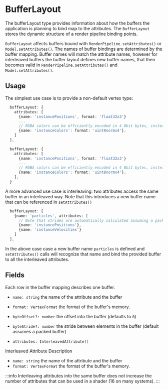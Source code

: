 # BufferLayout

The bufferLayout type provides information about how the buffers the application is planning to bind map to the attributes. 
The `BufferLayout` stores the dynamic structure of a render pipeline binding points.

`BufferLayout` affects buffers bound with `RenderPipeline.setAttributes()` or `Model.setAttributes()`. The names
of buffer bindings are determined by the buffer mapping.  Buffer names will match the attribute names, 
however for interleaved buffers the buffer layout defines new buffer names,
that then becomes valid in `RenderPipeline.setAttributes()` and `Model.setAttributes()`.

## Usage

The simplest use case is to provide a non-default vertex type:

```typescript
  bufferLayout: {
    attributes: [
      {name: 'instancePositions', format: 'float32x3'}
      ...
      // RGBA colors can be efficiently encoded in 4 8bit bytes, instead of 4 32bit floats
      {name: 'instanceColors': format: 'uint8normx4'},
    ]
  ],
```

```typescript
  bufferLayout: {
    attributes: [
      {name: 'instancePositions', format: 'float32x3'}
      ...
      // RGBA colors can be efficiently encoded in 4 8bit bytes, instead of 4 32bit floats
      {name: 'instanceColors': format: 'uint8normx4'},
    ],
  }
```

A more advanced use case is interleaving: two attributes access the same buffer in an interleaved way.
Note that this introduces a new buffer name that can be referenced in `setAttributes()`

```typescript
  bufferLayout: [
    {name: 'particles', attributes: [
      // Note that strides are automatically calculated assuming a packed buffer.
      {name: 'instancePositions'},
      {name: 'instanceVelocities'}
    ]
  ],
```

In the above case case a new buffer name `particles` is defined and `setAttributes()`
calls will recognize that name and bind the provided buffer to all the interleaved 
attributes.


## Fields

Each row in the buffer mapping describes one buffer. 

- `name: string` the name of the attribute and the buffer
- `format: VertexFormat` the format of the buffer's memory.
- `byteOffset?: number` the offset into the buffer (defaults to `0`)
- `byteStride?: number` the stride between elements in the buffer (default assumes a packed buffer)

- `attributes: InterleavedAttribute[]`

Interleaved Attribute Description

- `name: string` the name of the attribute and the buffer
- `format: VertexFormat` the format of the buffer's memory.


:::info 
Interleaving attributes into the same buffer does not increase the number of attributes
that can be used in a shader (16 on many systems). 
:::


